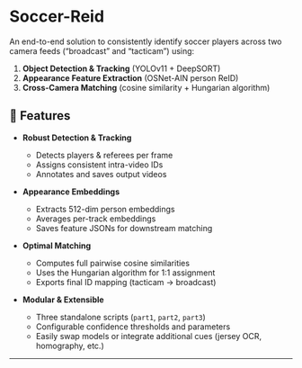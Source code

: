 # Soccer-Reid

An end-to-end solution to consistently identify soccer players across two camera feeds (“broadcast” and “tacticam”) using:

1. **Object Detection & Tracking** (YOLOv11 + DeepSORT)  
2. **Appearance Feature Extraction** (OSNet-AIN person ReID)  
3. **Cross-Camera Matching** (cosine similarity + Hungarian algorithm)

## 🚀 Features

- **Robust Detection & Tracking**  
  - Detects players & referees per frame  
  - Assigns consistent intra-video IDs  
  - Annotates and saves output videos  

- **Appearance Embeddings**  
  - Extracts 512-dim person embeddings  
  - Averages per-track embeddings  
  - Saves feature JSONs for downstream matching  

- **Optimal Matching**  
  - Computes full pairwise cosine similarities  
  - Uses the Hungarian algorithm for 1:1 assignment  
  - Exports final ID mapping (tacticam → broadcast)

- **Modular & Extensible**  
  - Three standalone scripts (`part1`, `part2`, `part3`)  
  - Configurable confidence thresholds and parameters  
  - Easily swap models or integrate additional cues (jersey OCR, homography, etc.)

---
